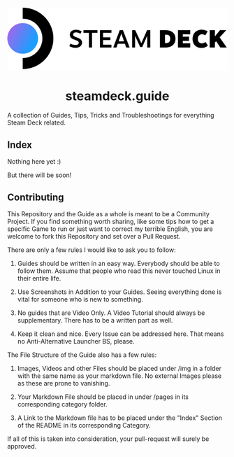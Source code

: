 

<p align="center">
  <img src="https://raw.githubusercontent.com/NightHammer1000/steamdeck-guide/main/img/index/logo.webp"/>
</p>

<h1 align="center">steamdeck.guide</h1>



A collection of Guides, Tips, Tricks and Troubleshootings for everything Steam Deck related.



## **Index**

Nothing here yet :)

But there will be soon!



## Contributing

This Repository and the Guide as a whole is meant to be a Community Project.
If you find something worth sharing, like some tips how to get a specific Game to run or just want to correct my terrible English, you are welcome to fork this Repository and set over a Pull Request.

There are only a few rules I would like to ask you to follow:

1.  Guides should be written in an easy way. Everybody should be able to follow them.
    Assume that people who read this never touched Linux in their entire life.

2. Use Screenshots in Addition to your Guides. Seeing everything done is vital for someone who is new to something.

3. No guides that are Video Only. A Video Tutorial should always be supplementary. There has to be a written part as well.

4. Keep it clean and nice. Every Issue can be addressed here. That means no Anti-Alternative Launcher BS, please.



The File Structure of the Guide also has a few rules:

1. Images, Videos and other Files should be placed under /img in a folder with the same name as your markdown file. No external Images please as these are prone to vanishing.

2. Your Markdown File should be placed in under /pages in its corresponding category folder.

3. A Link to the Markdown file has to be placed under the "Index" Section of the README in its corresponding Category.

If all of this is taken into consideration, your pull-request will surely be approved.






